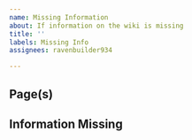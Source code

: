 ```yaml
---	
name: Missing Information
about: If information on the wiki is missing
title: ''	
labels: Missing Info	
assignees: ravenbuilder934	

---	
```


## Page(s)
<!-- Which pages are missing this information?-->

## Information Missing
<!-- What information is missing?-->
